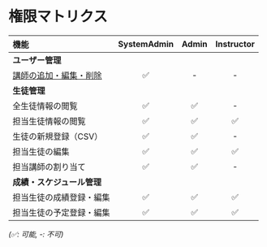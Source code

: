 # 権限マトリクス

| 機能                       | SystemAdmin | Admin | Instructor |
| :------------------------- | :---------: | :---: | :--------: |
| **ユーザー管理**           |             |       |            |
| [講師の追加・編集・削除](../requirements/06_admin_features/01_instructor_management.md) |     ✅      |   -   |     -      |
| **生徒管理**               |             |       |            |
| 全生徒情報の閲覧           |     ✅      |  ✅   |     -      |
| 担当生徒情報の閲覧         |     ✅      |  ✅   |     ✅     |
| 生徒の新規登録（CSV）      |     ✅      |  ✅   |     -      |
| 担当生徒の編集             |     ✅      |  ✅   |     ✅     |
| 担当講師の割り当て         |     ✅      |  ✅   |     -      |
| **成績・スケジュール管理** |             |       |            |
| 担当生徒の成績登録・編集   |     ✅      |  ✅   |     ✅     |
| 担当生徒の予定登録・編集   |     ✅      |  ✅   |     ✅     |

_(✅: 可能, -: 不可)_
